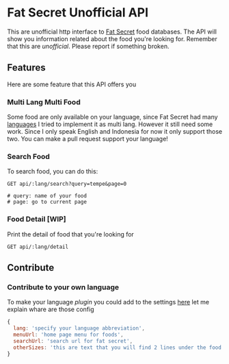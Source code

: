 # Fat Secret Unofficial API

This are unofficial http interface to [Fat Secret](fatsecret.com) food databases. The API will show you information related about the food you're looking for. Remember that this are *unofficial*. Please report if something broken.

## Features

Here are some feature that this API offers you

### Multi Lang Multi Food

Some food are only available on your language, since Fat Secret had many [languages](https://www.fatsecret.co.id/Default.aspx?pa=sites) I tried to implement it as multi lang. However it still need some work. Since I only speak English and Indonesia for now it only support those two. You can make a pull request support your language!

### Search Food

To search food, you can do this:

```http
GET api/:lang/search?query=tempe&page=0

# query: name of your food
# page: go to current page
```

### Food Detail [WIP]

Print the detail of food that you're looking for

```http
GET api/:lang/detail
```

## Contribute

### Contribute to your own language

To make your language _plugin_ you could add to the settings [here](./utils/lang) let me explain whare are those config

```js
{
  lang: 'specify your language abbreviation',
  menuUrl: 'home page menu for foods',
  searchUrl: 'search url for fat secret',
  otherSizes: 'this are text that you will find 2 lines under the food name after you search food'
}
```